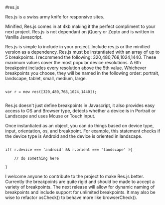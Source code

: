 #res.js


Res.js is a swiss army knife for responsive sites.


Minified, Res.js comes in at 4kb making it the perfect compliment to your next project. Res.js is not dependant on jQuery or Zepto and is written in Vanilla Javascript.


Res.js is simple to include in your project. Include res.js or the minified version as a dependency. Res.js must be instantiated with an array of up to 5 breakpoints. I recommend the following: 320,480,768,1024,1440. These maximum values cover the most popular device resolutions. A 6th breakpoint includes every resolution above the 5th value. Whichever breakpoints you choose, they will be named in the following order: portrait, landscape, tablet, small, medium, large. 


```

var r = new res([320,480,768,1024,1440]);


```

Res.js doesn't just define breakpoints in Javascript, it also provides easy access to OS and Browser type, detects whether a device is in Portrait or Landscape and uses Mouse or Touch input.

Once instantiated as an object, you can do things based on device type, input, orientation, os, and breakpoint. For example, this statement checks if the device type is Android and the device is oriented in landscape.

```

if( r.device === 'android' && r.orient === 'landscape' ){
	
	// do something here

}

```


I welcome anyone to contribute to the project to make Res.js better. Currently the breakpoints are quite rigid and should be made to accept a variety of breakpoints. The next release will allow for dynamic naming of breakpoints and include support for unlimited breakpoints. It may also be wise to refactor osCheck() to behave more like browserCheck().